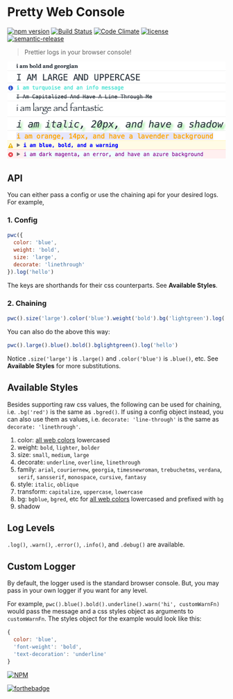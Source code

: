 # Pretty Web Console

[![npm version](https://badge.fury.io/js/pretty-web-console.svg)](https://badge.fury.io/js/pretty-web-console)
[![Build Status](https://travis-ci.org/bbmoz/pretty-web-console.svg)](https://travis-ci.org/bbmoz/pretty-web-console)
[![Code Climate](https://codeclimate.com/github/bbmoz/pretty-web-console/badges/gpa.svg)](https://codeclimate.com/github/bbmoz/pretty-web-console)
[![license](https://img.shields.io/badge/license-MIT-blue.svg)](https://github.com/bbmoz/pretty-web-console/blob/master/LICENSE)
[![semantic-release](https://img.shields.io/badge/%20%20%F0%9F%93%A6%F0%9F%9A%80-semantic--release-e10079.svg)](https://docs.google.com/document/d/1QrDFcIiPjSLDn3EL15IJygNPiHORgU1_OOAqWjiDU5Y/edit#heading=h.em2hiij8p46d)

> Prettier logs in your browser console!

![example](/media/example.png)

## API

You can either pass a config or use the chaining api for your desired logs. For example,

### 1. Config

```javascript
pwc({
  color: 'blue',
  weight: 'bold',
  size: 'large',
  decorate: 'linethrough'
}).log('hello')
```

The keys are shorthands for their css counterparts. See **Available Styles**.

### 2. Chaining

```javascript
pwc().size('large').color('blue').weight('bold').bg('lightgreen').log('hello')
```

You can also do the above this way:

```javascript
pwc().large().blue().bold().bglightgreen().log('hello')
```

Notice `.size('large')` is `.large()` and `.color('blue')` is `.blue()`, etc. See **Available Styles** for more substitutions.

## Available Styles

Besides supporting raw css values, the following can be used for chaining, i.e. `.bg('red')` is the same as `.bgred()`. If using a config object instead, you can also use them as values, i.e. `decorate: 'line-through'` is the same as `decorate: 'linethrough'`.

1. color: [all web colors](https://en.wikipedia.org/wiki/Web_colors#X11_color_names) lowercased
1. weight: `bold`, `lighter`, `bolder`
1. size: `small`, `medium`, `large`
1. decorate: `underline`, `overline`, `linethrough`
1. family: `arial`, `couriernew`, `georgia`, `timesnewroman`, `trebuchetms`, `verdana`, `serif`, `sansserif`, `monospace`, `cursive`, `fantasy`
1. style: `italic`, `oblique`
1. transform: `capitalize`, `uppercase`, `lowercase`
1. bg: `bgblue`, `bgred`, etc for [all web colors](https://en.wikipedia.org/wiki/Web_colors#X11_color_names) lowercased and prefixed with `bg`
1. shadow

## Log Levels

`.log()`, `.warn()`, `.error()`, `.info()`, and `.debug()` are available.

## Custom Logger

By default, the logger used is the standard browser console. But, you may pass in your own logger if you want for any level.

For example, `pwc().blue().bold().underline().warn('hi', customWarnFn)` would pass the message and a css styles object as arguments to `customWarnFn`. The styles object for the example would look like this:

```javascript
{
  color: 'blue',
  'font-weight': 'bold',
  'text-decoration': 'underline'
}
```

[![NPM](https://nodei.co/npm/pretty-web-console.png?downloads=true)](https://www.npmjs.com/package/pretty-web-console)

[![forthebadge](http://forthebadge.com/images/badges/built-with-love.svg)](http://forthebadge.com)
